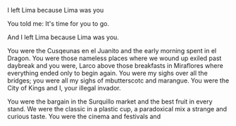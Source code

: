 I left Lima because Lima was you

You told me: It's time for you to go.

And I left Lima
because Lima was you.

You were the Cusqeunas en el Juanito and the early morning spent in el Dragon. You were those nameless places where we wound up exiled past daybreak and you were, Larco above those breakfasts in Miraflores where everything ended only to begin again. You were my sighs over all the bridges; you were all my sighs of mbutterscotc and marangue. You were the City of Kings and I, your illegal invador.

You were the bargain in the Surquillo market and the best fruit in every stand. We were the classic in a plastic cup, a paradoxical mix a strange and curious taste. You were the cinema and festivals and 

